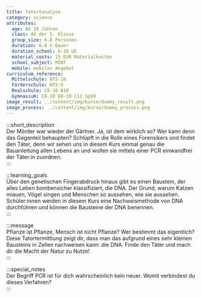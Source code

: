 ```yaml
---
title: Tatortanalyse
category: science
attributes:
  age: Ab 10 Jahren
  class: Ab der 5. Klasse
  group_size: 6-8 Personen
  duration: 6-8 h Dauer
  duration_school: 6-10 UE
  material_costs: 15 EUR Materialkosten
  school_subject: MINT
  mobile: mobiles Angebot
curriculum_reference:
  Mittelschule: NT5-10
  Förderschule: NT5-9   
  Realschule: C8-10 B10
  Gymnasium: C8-10 B8-10 C11 SpG9
image_result: ../content/img/kurse/dummy_result.png
image_process: ../content/img/kurse/dummy_process.png
---
```

:::short_description  
Der Mörder war wieder der Gärtner. Ja, ist dem wirklich so? Wer kann denn das Gegenteil behaupten? Schlüpft in die Rolle eines Forensikers und findet den Täter, denn wir sehen uns in diesem Kurs einmal genau die Bauanleitung allen Lebens an und wollen sie mittels einer PCR einwandfrei der Täter:in zuordnen.             
:::

:::learning_goals  
Über den genetischen Fingerabdruck hinaus gibt es einen Baustein, der alles Leben bombensicher klassifiziert, die DNA. Der Grund, warum Katzen miauen, Vögel singen und Menschen so aussehen, wie sie aussehen. Schüler:innen werden in diesem Kurs eine Nachweismethode von DNA durchführen und können die Bausteine der DNA benennen.                        
:::

:::message  
Pflanze ist Pflanze, Mensch ist nicht Pflanze? Wer bestimmt das eigentlich? Diese Tatortermittlung zeigt dir, dass man das aufgrund eines sehr kleinen Bausteins in Zellen nachweisen kann: die DNA. Finde den Täter und mach dir die Macht der Natur zu Nutze!   
:::  

:::special_notes  
Der Begriff PCR ist für dich wahrscheinlich kein neuer. Womit verbindest du dieses Verfahren?       
:::
